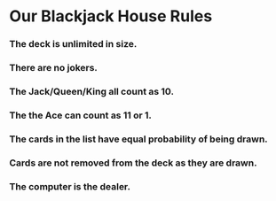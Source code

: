 # Our Blackjack House Rules

### The deck is unlimited in size. 
### There are no jokers. 
### The Jack/Queen/King all count as 10.
### The the Ace can count as 11 or 1.
### The cards in the list have equal probability of being drawn.
### Cards are not removed from the deck as they are drawn.
### The computer is the dealer.